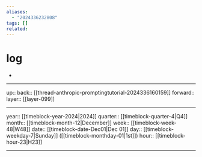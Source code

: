```yaml
---
aliases:
  - "2024336232808"
tags: []
related:
---
```


# log

- 

***

up:: 
back:: [[thread-anthropic-promptingtutorial-2024336160159]]
forward:: 
layer:: [[layer-099]]

***

year:: [[timeblock-year-2024|2024]]
quarter:: [[timeblock-quarter-4|Q4]]
month:: [[timeblock-month-12|December]]
week:: [[timeblock-week-48|W48]]
date:: [[timeblock-date-Dec01|Dec 01]]
day:: [[timeblock-weekday-7|Sunday]] ([[timeblock-monthday-01|1st]])
hour:: [[timeblock-hour-23|H23]]

***
